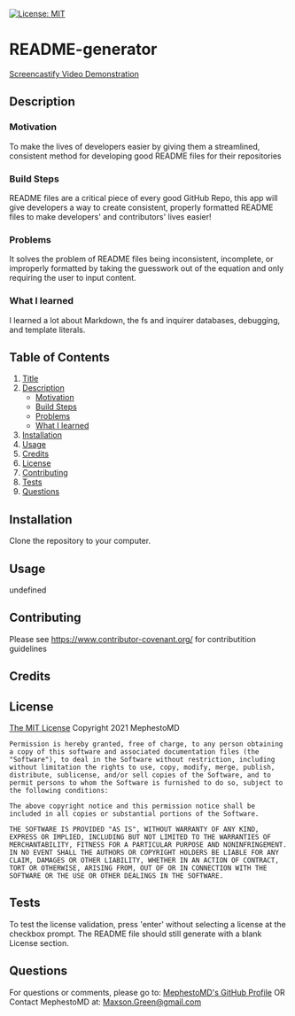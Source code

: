 [![License: MIT](https://img.shields.io/badge/License-MIT-yellow.svg)](https://opensource.org/licenses/MIT)
  
  # <a name = "Title">README-generator</a>
  <a href = "<ScreenCast Link here>"> Screencastify Video Demonstration </a>
  
  ## <a name = "Description">Description</a>
  
  ### <a name = "subMotivation">Motivation</a>

  To make the lives of developers easier by giving them a streamlined, consistent method for developing good README files for their repositories
  
  ### <a name = "subBuild">Build Steps</a>

  README files are a critical piece of every good GitHub Repo, this app will give developers a way to create consistent, properly formatted README files to make developers' and contributors' lives easier!
  
  ### <a name = subProblems>Problems</a>

  It solves the problem of README files being inconsistent, incomplete, or improperly formatted by taking the guesswork out of the equation and only requiring the user to input content.
  
  ### <a name = "subLearned">What I learned</a>

  I learned a lot about Markdown, the fs and inquirer databases, debugging, and template literals.
  
  ## Table of Contents
  
  1. [Title](#Title)
  2. [Description](#Description)
      * [Motivation](#subMotivation)
      * [Build Steps](#subBuild)
      * [Problems](#subProblems)
      * [What I learned](#subLearned)
  3. [Installation](#Installation)
  4. [Usage](#Usage)
  5. [Credits](#Credits)
  6. [License](#License)
  7. [Contributing](#Contributing)
  8. [Tests](#Tests)
  9. [Questions](#Questions)
  
  ## <a name = "Installation">Installation</a>

  Clone the repository to your computer.
  
  ## <a name = "Usage">Usage</a>

  undefined

  ## <a name = "Contributing">Contributing</a>

  Please see https://www.contributor-covenant.org/ for contributition guidelines

  ## <a name = "Credits">Credits</a>

  ## <a name = "License">License</a>

  <a href = "https://opensource.org/licenses/MIT">The MIT License</a>
  Copyright 2021 MephestoMD

    Permission is hereby granted, free of charge, to any person obtaining a copy of this software and associated documentation files (the "Software"), to deal in the Software without restriction, including without limitation the rights to use, copy, modify, merge, publish, distribute, sublicense, and/or sell copies of the Software, and to permit persons to whom the Software is furnished to do so, subject to the following conditions:
    
    The above copyright notice and this permission notice shall be included in all copies or substantial portions of the Software.

    THE SOFTWARE IS PROVIDED "AS IS", WITHOUT WARRANTY OF ANY KIND, EXPRESS OR IMPLIED, INCLUDING BUT NOT LIMITED TO THE WARRANTIES OF MERCHANTABILITY, FITNESS FOR A PARTICULAR PURPOSE AND NONINFRINGEMENT. IN NO EVENT SHALL THE AUTHORS OR COPYRIGHT HOLDERS BE LIABLE FOR ANY CLAIM, DAMAGES OR OTHER LIABILITY, WHETHER IN AN ACTION OF CONTRACT, TORT OR OTHERWISE, ARISING FROM, OUT OF OR IN CONNECTION WITH THE SOFTWARE OR THE USE OR OTHER DEALINGS IN THE SOFTWARE.
  

  ## <a name = "Tests">Tests</a>

  To test the license validation, press 'enter' without selecting a license at the checkbox prompt. The README file should still generate with a blank License section.

  ## <a name = "Questions">Questions</a>

  For questions or comments, please go to:
  <a href = "https://github.com/MephestoMD">MephestoMD's GitHub Profile</a>
  OR
  Contact MephestoMD at:
  [Maxson.Green@gmail.com](mailto:Maxson.Green@gmail.com)